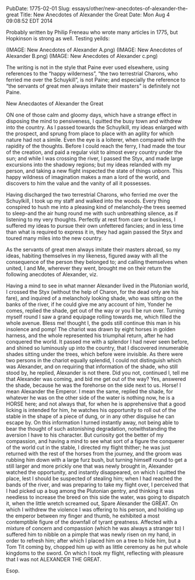 PubDate: 1775-02-01
Slug: essays/other/new-anecdotes-of-alexander-the-great
Title: New Anecdotes of Alexander the Great
Date: Mon Aug  4 09:08:52 EDT 2014

   Probably written by Philip Freneau who wrote many articles in 1775, but Hopkinson is strong as well. 
   Testing yeilds:
   
   (IMAGE: New Anecdotes of Alexander A.png)  (IMAGE: New Anecdotes of Alexander B.png)  (IMAGE: New Anecdotes of Alexander c.png)
   
   The writing is not in the style that Paine ever used elsewhere, using references to the “happy wilderness”, 
   “the two terrestrial Charons, who ferried me over the Schuykill”, is not Paine; and especially the reference 
   to “the servants of great men always imitate their masters” is definitely not Paine.
   
   New Anecdaotes of Alexander the Great

   ON one of those calm and gloomy days, which have a strange effect in
   disposing the mind to pensiveness, I quitted the busy town and withdrew
   into the country. As I passed towards the Schuylkill, my ideas enlarged
   with the prospect, and sprung from place to place with an agility for
   which nature had not a simile. Even the eye is a loiterer, when compared
   with the rapidity of the thoughts. Before I could reach the ferry, I had
   made the tour of the creation, and paid a regular visit to almost every
   country under the sun; and while I was crossing the river, I passed the
   Styx, and made large excursions into the shadowy regions; but my ideas
   relanded with my person, and taking a new flight inspected the state of
   things unborn. This happy wildness of imagination makes a man a lord of
   the world, and discovers to him the value and the vanity of all it
   possesses.

   Having discharged the two terrestrial Charons, who ferried me over the
   Schuylkill, I took up my staff and walked into the woods. Every thing
   conspired to hush me into a pleasing kind of melancholy-the trees seemed
   to sleep-and the air hung round me with such unbreathing silence, as if
   listening to my very thoughts. Perfectly at rest from care or business, I
   suffered my ideas to pursue their own unfettered fancies; and in less time
   than what is required to express it in, they had again passed the Styx and
   toured many miles into the new country.

   As the servants of great men always imitate their masters abroad, so my
   ideas, habiting themselves in my likeness, figured away with all the
   consequence of the person they belonged to; and calling themselves when
   united, I and Me, wherever they went, brought me on their return the
   following anecdotes of Alexander, viz.

   Having a mind to see in what manner Alexander lived in the Plutonian
   world, I crossed the Styx (without the help of Charon, for the dead only
   are his fare), and inquired of a melancholy looking shade, who was sitting
   on the banks of the river, if he could give me any account of him, Yonder
   he comes, replied the shade, get out of the way or you II be run over.
   Turning myself round I saw a grand equipage rolling towards me, which
   filled the whole avenue. Bless me! thought I, the gods still continue this
   man in his insolence and pomp! The chariot was drawn by eight horses in
   golden harness, and the whole represented his triumphal return, after he
   had conquered the world. It passed me with a splendor I had never seen
   before, and shined so luminously up into the country, that I discovered
   innumerable shades sitting under the trees, which before were invisible.
   As there were two persons in the chariot equally splendid, I could not
   distinguish which was Alexander, and on requiring that information of the
   shade, who still stood by, he replied, Alexander is not there. Did you
   not, continued I, tell me that Alexander was coming, and bid me get out of
   the way? Yes, answered the shade, because he was the forehorse on the side
   next to us. Horse! I mean Alexander the Emperor. I mean the same, replied
   the shade, for whatever he was on the other side of the water is nothing
   now, he is a HORSE here; and not always that, for when he is apprehensive
   that a good licking is intended for him, he watches his opportunity to
   roll out of the stable in the shape of a piece of dung, or in any other
   disguise he can escape by. On this information I turned instantly away,
   not being able to bear the thought of such astonishing degradation,
   notwithstanding the aversion I have to his character. But curiosity got
   the better of my compassion, and having a mind to see what sort of a
   figure the conquerer of the world cut in the stable, I directed my flight
   thither; he was just returned with the rest of the horses from the
   journey, and the groom was rubbing him down with a large furz bush, but
   turning himself round to get a still larger and more prickly one that was
   newly brought in, Alexander watched the opportunity, and instantly
   disappeared, on which I quitted the place, lest I should be suspected of
   stealing him; when I had reached the bands of the river, and was preparing
   to take my flight over, I perceived that I had picked up a bug among the
   Plutonian gentry, and thinking it was needless to increase the breed on
   this side the water,  was going to dispatch it, when the little wretch
   screamed out, Spare Alexander the GREAT. On which I withdrew the violence
   I was offering to his person, and holding up the emperor between my finger
   and thumb, he exhibited a most contemptible figure of the downfall of
   tyrant greatness. Affected with a mixture of concern and compassion (which
   he was always a stranger to) I suffered him to nibble on a pimple that was
   newly risen on my hand, in order to refresh him; after which I placed him
   on a tree to hide him, but a Tom Tit coming by, chopped him up with as
   little ceremony as he put whole kingdoms to the sword. On which I took my
   flight, reflecting with pleasure that I was not ALEXANDER THE GREAT.

   Esop.


